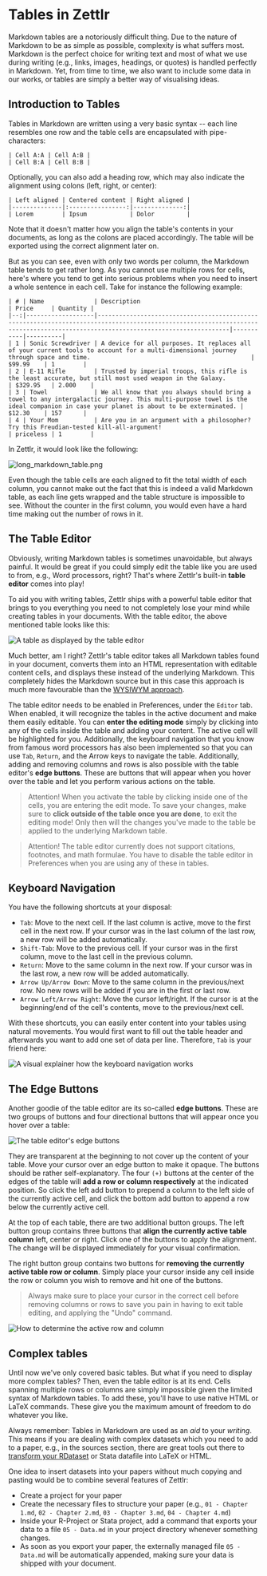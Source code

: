 # Tables in Zettlr

Markdown tables are a notoriously difficult thing. Due to the nature of Markdown to be as simple as possible, complexity is what suffers most. Markdown is the perfect choice for writing text and most of what we use during writing (e.g., links, images, headings, or quotes) is handled perfectly in Markdown. Yet, from time to time, we also want to include some data in our works, or tables are simply a better way of visualising ideas.

## Introduction to Tables

Tables in Markdown are written using a very basic syntax -- each line resembles one row and the table cells are encapsulated with pipe-characters:

```
| Cell A:A | Cell A:B |
| Cell B:A | Cell B:B |
```

Optionally, you can also add a heading row, which may also indicate the alignment using colons (left, right, or center):

```
| Left aligned | Centered content | Right aligned |
|--------------|:----------------:|--------------:|
| Lorem        | Ipsum            | Dolor         |
```

Note that it doesn't matter how you align the table's contents in your documents, as long as the colons are placed accordingly. The table will be exported using the correct alignment later on.

But as you can see, even with only two words per column, the Markdown table tends to get rather long. As you cannot use multiple rows for cells, here's where you tend to get into serious problems when you need to insert a whole sentence in each cell. Take for instance the following example:

```
| # | Name              | Description                                                                                                                                                                     | Price     | Quantity |
|--:|-------------------|---------------------------------------------------------------------------------------------------------------------------------------------------------------------------------|-----------|----------|
| 1 | Sonic Screwdriver | A device for all purposes. It replaces all of your current tools to account for a multi-dimensional journey through space and time.                                             | $99.99    | 1        |
| 2 | E-11 Rifle        | Trusted by imperial troops, this rifle is the least accurate, but still most used weapon in the Galaxy.                                                                         | $329.95   | 2.000    |
| 3 | Towel             | We all know that you always should bring a towel to any intergalactic journey. This multi-purpose towel is the ideal companion in case your planet is about to be exterminated. | $12.30    | 157      |
| 4 | Your Mom          | Are you in an argument with a philosopher? Try this Freudian-tested kill-all-argument!                                                                                          | priceless | 1        |
```

In Zettlr, it would look like the following:

![long_markdown_table.png](../img/long_markdown_table.png)


Even though the table cells are each aligned to fit the total width of each column, you cannot make out the fact that this is indeed a valid Markdown table, as each line gets wrapped and the table structure is impossible to see. Without the counter in the first column, you would even have a hard time making out the number of rows in it.

## The Table Editor

Obviously, writing Markdown tables is sometimes unavoidable, but always painful. It would be great if you could simply edit the table like you are used to from, e.g., Word processors, right? That's where Zettlr's built-in **table editor** comes into play!

To aid you with writing tables, Zettlr ships with a powerful table editor that brings to you everything you need to not completely lose your mind while creating tables in your documents. With the table editor, the above mentioned table looks like this:

![A table as displayed by the table editor](../img/zettlr_table.png)

Much better, am I right? Zettlr's table editor takes all Markdown tables found in your document, converts them into an HTML representation with editable content cells, and displays these instead of the underlying Markdown. This completely hides the Markdown source but in this case this approach is much more favourable than the [WYSIWYM approach](../concepts/wysiwym.md).

The table editor needs to be enabled in Preferences, under the `Editor` tab. When enabled, it will recognize the tables in the active document and make them easily editable. You can **enter the editing mode** simply by clicking into any of the cells inside the table and adding your content. The active cell will be highlighted for you. Additionally, the keyboard navigation that you know from famous word processors has also been implemented so that you can use `Tab`, `Return`, and the Arrow keys to navigate the table. Additionally, adding and removing columns and rows is also possible with the table editor's **edge buttons**. These are buttons that will appear when you hover over the table and let you perform various actions on the table.

> Attention! When you activate the table by clicking inside one of the cells, you are entering the edit mode. To save your changes, make sure to **click outside of the table once you are done**, to exit the editing mode! Only then will the changes you've made to the table be applied to the underlying Markdown table.

> Attention! The table editor currently does not support citations, footnotes, and math formulae. You have to disable the table editor in Preferences when you are using any of these in tables.

## Keyboard Navigation

You have the following shortcuts at your disposal:

- `Tab`: Move to the next cell. If the last column is active, move to the first cell in the next row. If your cursor was in the last column of the last row, a new row will be added automatically.
- `Shift-Tab`: Move to the previous cell. If your cursor was in the first column, move to the last cell in the previous column.
- `Return`: Move to the same column in the next row. If your cursor was in the last row, a new row will be added automatically.
- `Arrow Up/Arrow Down`: Move to the same column in the previous/next row. No new rows will be added if you are in the first or last row.
- `Arrow Left/Arrow Right`: Move the cursor left/right. If the cursor is at the beginning/end of the cell's contents, move to the previous/next cell.

With these shortcuts, you can easily enter content into your tables using natural movements. You would first want to fill out the table header and afterwards you want to add one set of data per line. Therefore, `Tab` is your friend here:

![A visual explainer how the keyboard navigation works](../img/zettlr_table_movement.png)

## The Edge Buttons

Another goodie of the table editor are its so-called **edge buttons**. These are two groups of buttons and four directional buttons that will appear once you hover over a table:

![The table editor's edge buttons](../img/table_with_edge_buttons.png)

They are transparent at the beginning to not cover up the content of your table. Move your cursor over an edge button to make it opaque. The buttons should be rather self-explanatory. The four `(+)` buttons at the center of the edges of the table will **add a row or column respectively** at the indicated position. So click the left add button to prepend a column to the left side of the currently active cell, and click the bottom add button to append a row below the currently active cell.

At the top of each table, there are two additional button groups. The left button group contains three buttons that **align the currently active table column** left, center or right. Click one of the buttons to apply the alignment. The change will be displayed immediately for your visual confirmation.

The right button group contains two buttons for **removing the currently active table row or column**. Simply place your cursor inside any cell inside the row or column you wish to remove and hit one of the buttons.

> Always make sure to place your cursor in the correct cell before removing columns or rows to save you pain in having to exit table editing, and applying the "Undo" command.

![How to determine the active row and column](../img/table_active_cell.png)

## Complex tables

Until now we've only covered basic tables. But what if you need to display more complex tables? Then, even the table editor is at its end. Cells spanning multiple rows or columns are simply impossible given the limited syntax of Markdown tables. To add these, you'll have to use native HTML or LaTeX commands. These give you the maximum amount of freedom to do whatever you like.

Always remember: Tables in Markdown are used as an _aid_ to your _writing_. This means if you are dealing with complex datasets which you need to add to a paper, e.g., in the sources section, there are great tools out there to [transform your RDataset](https://tex.stackexchange.com/questions/364225/export-tables-from-r-to-latex) or Stata datafile into LaTeX or HTML.

One idea to insert datasets into your papers without much copying and pasting would be to combine several features of Zettlr:

- Create a project for your paper
- Create the necessary files to structure your paper (e.g., `01 - Chapter 1.md`, `02 - Chapter 2.md`, `03 - Chapter 3.md`, `04 - Chapter 4.md`)
- Inside your R-Project or Stata project, add a command that exports your data to a file `05 - Data.md` in your project directory whenever something changes.
- As soon as you export your paper, the externally managed file `05 - Data.md` will be automatically appended, making sure your data is shipped with your document.
